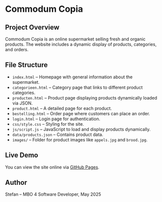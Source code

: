 # Commodum Copia

## Project Overview
Commodum Copia is an online supermarket selling fresh and organic products. The website includes a dynamic display of products, categories, and orders.

## File Structure
- `index.html` – Homepage with general information about the supermarket.
- `categorieen.html` – Category page that links to different product categories.
- `producten.html` – Product page displaying products dynamically loaded via JSON.
- `product.html` – A detailed page for each product.
- `bestelling.html` – Order page where customers can place an order.
- `login.html` – Login page for authentication.
- `css/style.css` – Styling for the site.
- `js/script.js` – JavaScript to load and display products dynamically.
- `data/products.json` – Contains product data.
- `images/` – Folder for product images like `appels.jpg` and `brood.jpg`.

## Live Demo
You can view the site online via [GitHub Pages](https://nl2025.github.io/CommodumCopia-/).

## Author
Stefan – MBO 4 Software Developer, May 2025
